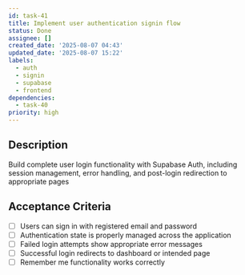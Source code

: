 ```yaml
---
id: task-41
title: Implement user authentication signin flow
status: Done
assignee: []
created_date: '2025-08-07 04:43'
updated_date: '2025-08-07 15:22'
labels:
  - auth
  - signin
  - supabase
  - frontend
dependencies:
  - task-40
priority: high
---
```


## Description

Build complete user login functionality with Supabase Auth, including session management, error handling, and post-login redirection to appropriate pages

## Acceptance Criteria

- [ ] Users can sign in with registered email and password
- [ ] Authentication state is properly managed across the application
- [ ] Failed login attempts show appropriate error messages
- [ ] Successful login redirects to dashboard or intended page
- [ ] Remember me functionality works correctly
